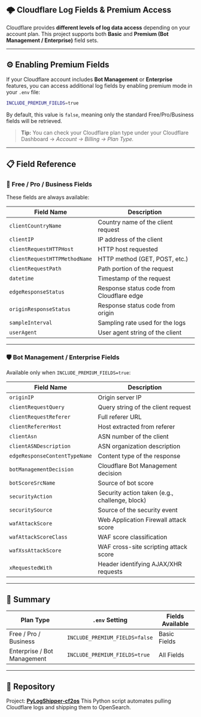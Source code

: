 ## 🌩️ Cloudflare Log Fields & Premium Access

Cloudflare provides **different levels of log data access** depending on your account plan.
This project supports both **Basic** and **Premium (Bot Management / Enterprise)** field sets.

---

## ⚙️ Enabling Premium Fields

If your Cloudflare account includes **Bot Management** or **Enterprise** features, you can access additional log fields by enabling premium mode in your `.env` file:

```bash
INCLUDE_PREMIUM_FIELDS=true
```

By default, this value is `false`, meaning only the standard Free/Pro/Business fields will be retrieved.

> **Tip:**
> You can check your Cloudflare plan type under your Cloudflare Dashboard → *Account → Billing → Plan Type.*

---

## 📋 Field Reference

### 🧩 Free / Pro / Business Fields

These fields are always available:

| Field Name                    | Description                               |
| ----------------------------- | ----------------------------------------- |
| `clientCountryName`           | Country name of the client request        |
| `clientIP`                    | IP address of the client                  |
| `clientRequestHTTPHost`       | HTTP host requested                       |
| `clientRequestHTTPMethodName` | HTTP method (GET, POST, etc.)             |
| `clientRequestPath`           | Path portion of the request               |
| `datetime`                    | Timestamp of the request                  |
| `edgeResponseStatus`          | Response status code from Cloudflare edge |
| `originResponseStatus`        | Response status code from origin          |
| `sampleInterval`              | Sampling rate used for the logs           |
| `userAgent`                   | User agent string of the client           |

---

### 🛡️ Bot Management / Enterprise Fields

Available only when `INCLUDE_PREMIUM_FIELDS=true`:

| Field Name                    | Description                                    |
| ----------------------------- | ---------------------------------------------- |
| `originIP`                    | Origin server IP                               |
| `clientRequestQuery`          | Query string of the client request             |
| `clientRequestReferer`        | Full referer URL                               |
| `clientRefererHost`           | Host extracted from referer                    |
| `clientAsn`                   | ASN number of the client                       |
| `clientASNDescription`        | ASN organization description                   |
| `edgeResponseContentTypeName` | Content type of the response                   |
| `botManagementDecision`       | Cloudflare Bot Management decision             |
| `botScoreSrcName`             | Source of bot score                            |
| `securityAction`              | Security action taken (e.g., challenge, block) |
| `securitySource`              | Source of the security event                   |
| `wafAttackScore`              | Web Application Firewall attack score          |
| `wafAttackScoreClass`         | WAF score classification                       |
| `wafXssAttackScore`           | WAF cross-site scripting attack score          |
| `xRequestedWith`              | Header identifying AJAX/XHR requests           |

---

## 🧠 Summary

| Plan Type                   | `.env` Setting                 | Fields Available |
| --------------------------- | ------------------------------ | ---------------- |
| Free / Pro / Business       | `INCLUDE_PREMIUM_FIELDS=false` | Basic Fields     |
| Enterprise / Bot Management | `INCLUDE_PREMIUM_FIELDS=true`  | All Fields       |

---

## 🔗 Repository

Project: [**PyLogShipper-cf2os**](https://github.com/danydavila/PyLogShipper-cf2os)
This Python script automates pulling Cloudflare logs and shipping them to OpenSearch.
